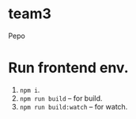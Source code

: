 # team3
Pepo

# Run frontend env.
1. `npm i`.
2. `npm run build` – for build.
3. `npm run build:watch` – for watch.
